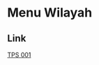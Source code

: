 # Menu Wilayah

## Link

[TPS 001](https://github.com/gigit-pemilu/pemilu-2024-74-sulawesi-tenggara/tree/main/pilpres/hitung-suara/sub/74-sulawesi-tenggara/sub/10-buton-utara/sub/06-wakorumba-utara/sub/2010-sumampeno/sub/001-tps)

